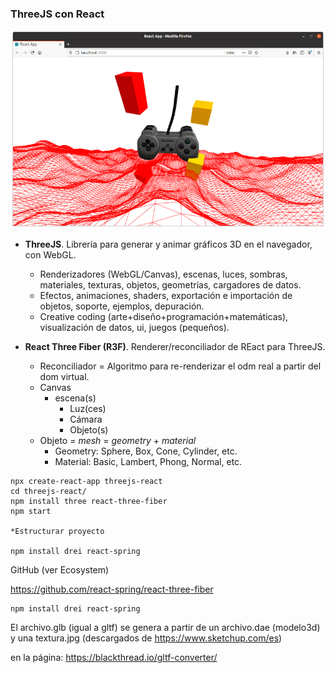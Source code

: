 ### ThreeJS con React

![resultado](./public/resultado2.png "resultado")



* **ThreeJS**. Librería para generar y animar gráficos 3D en el navegador, con WebGL.

    * Renderizadores (WebGL/Canvas), escenas, luces, sombras, materiales, texturas, objetos, geometrías, cargadores de datos.
    * Efectos, animaciones, shaders, exportación e importación de objetos, soporte, ejemplos, depuración.
    * Creative coding (arte+diseño+programación+matemáticas), visualización de datos, ui, juegos (pequeños).

* **React Three Fiber (R3F)**. Renderer/reconciliador de REact para ThreeJS.

    * Reconciliador = Algoritmo para re-renderizar el odm real a partir del dom virtual.
    * Canvas
        * escena(s)
            * Luz(ces)
            * Cámara
            * Objeto(s)
    * Objeto = _mesh_ = _geometry_ + _material_
        * Geometry: Sphere, Box, Cone, Cylinder, etc.
        * Material: Basic, Lambert, Phong, Normal, etc.


~~~
npx create-react-app threejs-react
cd threejs-react/
npm install three react-three-fiber
npm start

*Estructurar proyecto

npm install drei react-spring
~~~

GitHub (ver Ecosystem)

https://github.com/react-spring/react-three-fiber

~~~
npm install drei react-spring
~~~

El archivo.glb (igual a gltf) se genera a partir de un archivo.dae (modelo3d) y una textura.jpg (descargados de https://www.sketchup.com/es)

en la página: https://blackthread.io/gltf-converter/


